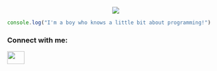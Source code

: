 <p align="center">
  <a href="http://discord.com/users/428872470163095553">
    <img src="https://discord.c99.nl/widget/theme-2/428872470163095553.png">
  </a>
</p>

```js
console.log("I'm a boy who knows a little bit about programming!")
```
<h3 align="left">Connect with me:</h3>
<p align="left">
<a href="https://fb.com/ThieuTrungKien.Profile" target="blank"><img align="center" src="https://raw.githubusercontent.com/rahuldkjain/github-profile-readme-generator/master/src/images/icons/Social/facebook.svg" alt="" height="30" width="40" /></a>
</p>
